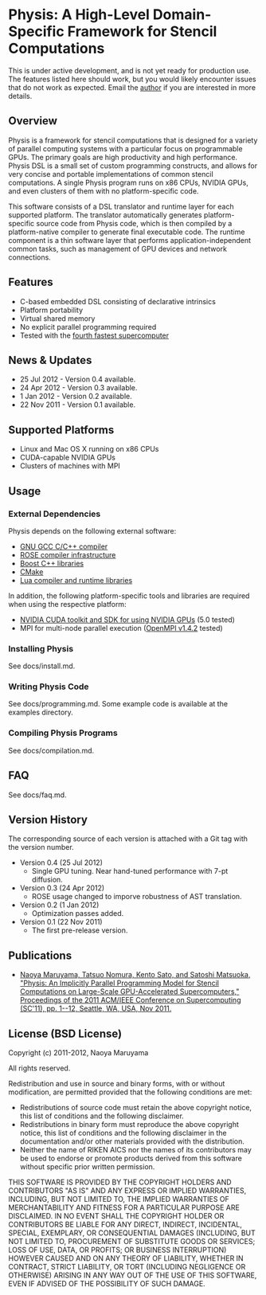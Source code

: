 # Physis: A High-Level Domain-Specific Framework for Stencil Computations

This is under active development, and is not yet ready for
production use. The features listed here should work, but you would
likely encounter issues that do not work as expected. Email the
[author](http://matsu-www.is.titech.ac.jp/~naoya/) if you are
interested in more details. 

## Overview

Physis is a framework for stencil computations that is designed for a
variety of parallel computing systems with a particular focus on
programmable GPUs. The primary goals are high productivity and high
performance. Physis DSL is a small set of custom programming
constructs, and allows for very concise and portable implementations
of common stencil computations. A single Physis program runs on x86
CPUs, NVIDIA GPUs, and even clusters of them with no platform-specific
code.   

This software consists of a DSL translator and runtime layer for each
supported platform. The translator automatically generates platform-specific
source code from Physis code, which is then compiled by a
platform-native compiler to generate final executable code. The
runtime component is a thin software layer that performs
application-independent common tasks, such as management of GPU
devices and network connections.

## Features

* C-based embedded DSL consisting of declarative intrinsics
* Platform portability
* Virtual shared memory
* No explicit parallel programming required
* Tested with the [fourth fastest supercomputer](http://tsubame.gsic.titech.ac.jp)

## News & Updates

* 25 Jul 2012 - Version 0.4 available.
* 24 Apr 2012 - Version 0.3 available.
* 1 Jan 2012 - Version 0.2 available.
* 22 Nov 2011 - Version 0.1 available.

## Supported Platforms

* Linux and Mac OS X running on x86 CPUs
* CUDA-capable NVIDIA GPUs
* Clusters of machines with MPI

## Usage

### External Dependencies

Physis depends on the following external software:

* [GNU GCC C/C++ compiler](http://gcc.gnu.org/)
* [ROSE compiler infrastructure](http://www.rosecompiler.org/)
* [Boost C++ libraries](http://www.boost.org/)
* [CMake](http://www.cmake.org/)
* [Lua compiler and runtime libraries](http://www.lua.org)

In addition, the following platform-specific tools and libraries are
required when using the respective platform:

* [NVIDIA CUDA toolkit and SDK for using NVIDIA GPUs](http://developer.nvidia.com/cuda-downloads) (5.0 tested)
* MPI for multi-node parallel execution
  ([OpenMPI v1.4.2](http://www.open-mpi.org/) tested)

### Installing Physis

See docs/install.md.
  
### Writing Physis Code

See docs/programming.md. Some example code is available at the
examples directory.  

### Compiling Physis Programs

See docs/compilation.md.

## FAQ

See docs/faq.md.

## Version History

The corresponding source of each version is attached with a Git tag
with the version number.

* Version 0.4 (25 Jul 2012)
    * Single GPU tuning. Near hand-tuned performance with 7-pt diffusion.
* Version 0.3 (24 Apr 2012)
    * ROSE usage changed to imporve robustness of AST translation.
* Version 0.2 (1 Jan 2012)
    * Optimization passes added.
* Version 0.1 (22 Nov 2011)
    * The first pre-release version.


## Publications

* [Naoya Maruyama, Tatsuo Nomura, Kento Sato, and Satoshi Matsuoka, "Physis: An Implicitly Parallel Programming Model for Stencil Computations on Large-Scale GPU-Accelerated Supercomputers," Proceedings of the 2011 ACM/IEEE Conference on Supercomputing (SC'11), pp. 1--12, Seattle, WA, USA, Nov 2011.](http://matsu-www.is.titech.ac.jp/~naoya/index.html#sc11physis)

## License (BSD License)

Copyright (c) 2011-2012, Naoya Maruyama

All rights reserved.

Redistribution and use in source and binary forms, with or without
modification, are permitted provided that the following conditions are
met: 

* Redistributions of source code must retain the above copyright
  notice, this list of conditions and the following disclaimer. 
* Redistributions in binary form must reproduce the above copyright
  notice, this list of conditions and the following disclaimer in the
  documentation and/or other materials provided with the
  distribution. 
* Neither the name of RIKEN AICS nor the names of its contributors may
  be used to endorse or promote products derived from this software
  without specific prior written permission. 

THIS SOFTWARE IS PROVIDED BY THE COPYRIGHT HOLDERS AND CONTRIBUTORS
"AS IS" AND ANY EXPRESS OR IMPLIED WARRANTIES, INCLUDING, BUT NOT
LIMITED TO, THE IMPLIED WARRANTIES OF MERCHANTABILITY AND FITNESS FOR
A PARTICULAR PURPOSE ARE DISCLAIMED. IN NO EVENT SHALL THE COPYRIGHT
HOLDER OR CONTRIBUTORS BE LIABLE FOR ANY DIRECT, INDIRECT, INCIDENTAL,
SPECIAL, EXEMPLARY, OR CONSEQUENTIAL DAMAGES (INCLUDING, BUT NOT
LIMITED TO, PROCUREMENT OF SUBSTITUTE GOODS OR SERVICES; LOSS OF USE,
DATA, OR PROFITS; OR BUSINESS INTERRUPTION) HOWEVER CAUSED AND ON ANY
THEORY OF LIABILITY, WHETHER IN CONTRACT, STRICT LIABILITY, OR TORT
(INCLUDING NEGLIGENCE OR OTHERWISE) ARISING IN ANY WAY OUT OF THE USE
OF THIS SOFTWARE, EVEN IF ADVISED OF THE POSSIBILITY OF SUCH DAMAGE. 
